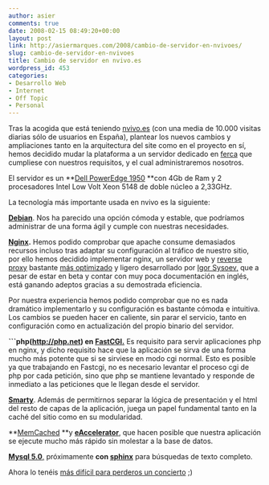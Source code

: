 ```yaml
---
author: asier
comments: true
date: 2008-02-15 08:49:20+00:00
layout: post
link: http://asiermarques.com/2008/cambio-de-servidor-en-nvivoes/
slug: cambio-de-servidor-en-nvivoes
title: Cambio de servidor en nvivo.es
wordpress_id: 453
categories:
- Desarrollo Web
- Internet
- Off Topic
- Personal
---
```


Tras la acogida que está teniendo [nvivo.es](http://www.nvivo.es) (con una media de 10.000 visitas diarias sólo de usuarios en España), plantear los nuevos cambios y ampliaciones tanto en la arquitectura del site como en el proyecto en sí, hemos decidido mudar la plataforma a un servidor dedicado en [ferca](http://ferca.es) que cumpliese con nuestros requisitos, y el cual administraremos nosotros.

El servidor es un **[Dell PowerEdge 1950](http://www1.la.dell.com/content/products/productdetails.aspx/pedge_1950_3) **con 4Gb de Ram y 2 procesadores Intel Low Volt Xeon 5148 de doble núcleo a 2,33GHz.

La tecnología más importante usada en nvivo es la siguiente:

**[Debian](http://debian.org)**. Nos ha parecido una opción cómoda y estable, que podríamos administrar de una forma ágil y cumple con nuestras necesidades.

**[Nginx](http://nginx.net).** Hemos podido comprobar que apache consume demasiados recursos incluso tras adaptar su configuración al tráfico de nuestro sitio, por ello hemos decidido implementar nginx, un servidor web y [reverse proxy](http://en.wikipedia.org/wiki/Reverse_proxy) bastante [más optimizado](http://www.apache-es.org/?p=50) y ligero desarrollado por [Igor Sysoev,](http://sysoev.ru/en/)  que a pesar de estar en beta y contar con muy poca documentación en inglés, está ganando adeptos gracias a su demostrada eficiencia.

Por nuestra experiencia hemos podido comprobar que no es nada dramático implementarlo y su configuración es bastante cómoda e intuitiva. Los cambios se pueden hacer en caliente, sin parar el servicio, tanto en configuración como en actualización del propio binario del servidor.

**```php(http://php.net) en [FastCGI.](http://www.fastcgi.com/)** Es requisito para servir aplicaciones php en nginx, y dicho requisito hace que la aplicación se sirva de una forma mucho más potente que si se sirviese en modo cgi normal. Esto es posible ya que trabajando en Fastcgi, no es necesario levantar el proceso cgi de php por cada petición, sino que php se mantiene levantado y responde de inmediato a las peticiones que le llegan desde el servidor.

[**Smarty**](http://smarty.php.net). Además de permitirnos separar la lógica de presentación y el html del resto de capas de la aplicación, juega un papel fundamental tanto en la caché del sitio como en su modularidad.

**[MemCached](http://www.danga.com/memcached/) **y [**eAccelerator**](http://eaccelerator.net/), que hacen posible que nuestra aplicación se ejecute mucho más rápido sin molestar a la base de datos.

[**Mysql 5.0**,](http://mysql.org) próximamente **con [sphinx](http://www.sphinxsearch.com/)** para búsquedas de texto completo.

Ahora lo tenéis [más difícil para perderos un concierto](http://www.nvivo.es) ;)

